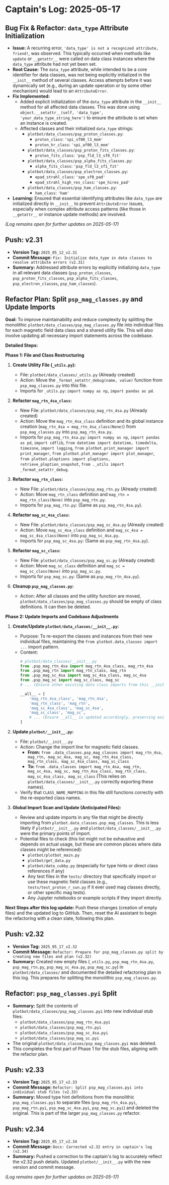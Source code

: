 # Captain's Log: 2025-05-17

## Bug Fix & Refactor: `data_type` Attribute Initialization

- **Issue:** A recurring error, `'data_type' is not a recognized attribute, friend!`, was observed. This typically occurred when methods like `update` or `__getattr__` were called on data class instances where the `data_type` attribute had not yet been set.
- **Root Cause:** The `data_type` attribute, while intended to be a core identifier for data classes, was not being explicitly initialized in the `__init__` method of several classes. Access attempts before it was dynamically set (e.g., during an update operation or by some other mechanism) would lead to an `AttributeError`.
- **Fix Implemented:**
    - Added explicit initialization of the `data_type` attribute in the `__init__` method for all affected data classes. This was done using `object.__setattr__(self, 'data_type', 'your_data_type_string_here')` to ensure the attribute is set when an instance is created.
    - Affected classes and their initialized `data_type` strings:
        - `plotbot/data_classes/psp_proton_classes.py`:
            - `proton_class`: `'spi_sf00_l3_mom'`
            - `proton_hr_class`: `'spi_af00_l3_mom'`
        - `plotbot/data_classes/psp_proton_fits_classes.py`:
            - `proton_fits_class`: `'psp_fld_l3_sf0_fit'`
        - `plotbot/data_classes/psp_alpha_fits_classes.py`:
            - `alpha_fits_class`: `'psp_fld_l3_sf1_fit'`
        - `plotbot/data_classes/psp_electron_classes.py`:
            - `epad_strahl_class`: `'spe_sf0_pad'`
            - `epad_strahl_high_res_class`: `'spe_hires_pad'`
        - `plotbot/data_classes/psp_ham_classes.py`:
            - `ham_class`: `'ham'`
- **Learning:** Ensured that essential identifying attributes like `data_type` are initialized directly in `__init__` to prevent `AttributeError` issues, especially when complex attribute access patterns (like those in `__getattr__` or instance update methods) are involved.

*(Log remains open for further updates on 2025-05-17)*

## Push: v2.31

- **Version Tag:** `2025_05_12_v2.31`
- **Commit Message:** `Fix: Initialize data_type in data classes to resolve attribute errors (v2.31)`
- **Summary:** Addressed attribute errors by explicitly initializing `data_type` in all relevant data classes (`psp_proton_classes`, `psp_proton_fits_classes`, `psp_alpha_fits_classes`, `psp_electron_classes`, `psp_ham_classes`). 

## Refactor Plan: Split `psp_mag_classes.py` and Update Imports

**Goal:** To improve maintainability and reduce complexity by splitting the monolithic `plotbot/data_classes/psp_mag_classes.py` file into individual files for each magnetic field data class and a shared utility file. This will also involve updating all necessary import statements across the codebase.

**Detailed Steps:**

**Phase 1: File and Class Restructuring**

1.  **Create Utility File (`_utils.py`):**
    *   File: `plotbot/data_classes/_utils.py` (Already created)
    *   Action: Move the `_format_setattr_debug(name, value)` function from `psp_mag_classes.py` into this file.
    *   Imports for `_utils.py`: `import numpy as np`, `import pandas as pd`.

2.  **Refactor `mag_rtn_4sa_class`:**
    *   New File: `plotbot/data_classes/psp_mag_rtn_4sa.py` (Already created)
    *   Action: Move the `mag_rtn_4sa_class` definition and its global instance creation (`mag_rtn_4sa = mag_rtn_4sa_class(None)`) from `psp_mag_classes.py` into `psp_mag_rtn_4sa.py`.
    *   Imports for `psp_mag_rtn_4sa.py`: `import numpy as np`, `import pandas as pd`, `import cdflib`, `from datetime import datetime, timedelta, timezone`, `import logging`, `from plotbot.print_manager import print_manager`, `from plotbot.plot_manager import plot_manager`, `from plotbot.ploptions import ploptions, retrieve_ploption_snapshot`, `from ._utils import _format_setattr_debug`.

3.  **Refactor `mag_rtn_class`:**
    *   New File: `plotbot/data_classes/psp_mag_rtn.py` (Already created)
    *   Action: Move `mag_rtn_class` definition and `mag_rtn = mag_rtn_class(None)` into `psp_mag_rtn.py`.
    *   Imports for `psp_mag_rtn.py`: (Same as `psp_mag_rtn_4sa.py`).

4.  **Refactor `mag_sc_4sa_class`:**
    *   New File: `plotbot/data_classes/psp_mag_sc_4sa.py` (Already created)
    *   Action: Move `mag_sc_4sa_class` definition and `mag_sc_4sa = mag_sc_4sa_class(None)` into `psp_mag_sc_4sa.py`.
    *   Imports for `psp_mag_sc_4sa.py`: (Same as `psp_mag_rtn_4sa.py`).

5.  **Refactor `mag_sc_class`:**
    *   New File: `plotbot/data_classes/psp_mag_sc.py` (Already created)
    *   Action: Move `mag_sc_class` definition and `mag_sc = mag_sc_class(None)` into `psp_mag_sc.py`.
    *   Imports for `psp_mag_sc.py`: (Same as `psp_mag_rtn_4sa.py`).

6.  **Cleanup `psp_mag_classes.py`:**
    *   Action: After all classes and the utility function are moved, `plotbot/data_classes/psp_mag_classes.py` should be empty of class definitions. It can then be deleted.

**Phase 2: Update Imports and Codebase Adjustments**

1.  **Create/Update `plotbot/data_classes/__init__.py`:**
    *   Purpose: To re-export the classes and instances from their new individual files, maintaining the `from plotbot.data_classes import ...` import pattern.
    *   Content:
        ```python
        # plotbot/data_classes/__init__.py
        from .psp_mag_rtn_4sa import mag_rtn_4sa_class, mag_rtn_4sa
        from .psp_mag_rtn import mag_rtn_class, mag_rtn
        from .psp_mag_sc_4sa import mag_sc_4sa_class, mag_sc_4sa
        from .psp_mag_sc import mag_sc_class, mag_sc
        # ... (Ensure other existing data class imports from this __init__ are preserved)

        __all__ = [
            'mag_rtn_4sa_class', 'mag_rtn_4sa',
            'mag_rtn_class', 'mag_rtn',
            'mag_sc_4sa_class', 'mag_sc_4sa',
            'mag_sc_class', 'mag_sc',
            # ... (Ensure __all__ is updated accordingly, preserving existing entries)
        ]
        ```

2.  **Update `plotbot/__init__.py`:**
    *   File: `plotbot/__init__.py`
    *   Action: Change the import line for magnetic field classes.
        *   **From:** `from .data_classes.psp_mag_classes import mag_rtn_4sa, mag_rtn, mag_sc_4sa, mag_sc, mag_rtn_4sa_class, mag_rtn_class, mag_sc_4sa_class, mag_sc_class`
        *   **To:** `from .data_classes import mag_rtn_4sa, mag_rtn, mag_sc_4sa, mag_sc, mag_rtn_4sa_class, mag_rtn_class, mag_sc_4sa_class, mag_sc_class` (This relies on `plotbot/data_classes/__init__.py` correctly exporting these names).
    *   Verify that `CLASS_NAME_MAPPING` in this file still functions correctly with the re-exported class names.

3.  **Global Import Scan and Update (Anticipated Files):**
    *   Review and update imports in any file that might be directly importing from `plotbot.data_classes.psp_mag_classes`. This is less likely if `plotbot/__init__.py` and `plotbot/data_classes/__init__.py` were the primary points of import.
    *   Potential files to check (this list might not be exhaustive and depends on actual usage, but these are common places where data classes might be referenced):
        *   `plotbot/plotbot_main.py`
        *   `plotbot/get_data.py`
        *   `plotbot/data_cubby.py` (especially for type hints or direct class references if any)
        *   Any test files in the `tests/` directory that specifically import or use these magnetic field classes (e.g., `tests/test_proton_r_sun.py` if it ever used mag classes directly, or other specific mag tests).
        *   Any Jupyter notebooks or example scripts if they import directly.

**Next Steps after this log update:** Push these changes (creation of empty files) and the updated log to GitHub. Then, reset the AI assistant to begin the refactoring with a clean slate, following this plan.

## Push: v2.32

- **Version Tag:** `2025_05_17_v2.32`
- **Commit Message:** `Refactor: Prepare for psp_mag_classes.py split by creating new files and plan (v2.32)`
- **Summary:** Created new empty files (`_utils.py`, `psp_mag_rtn_4sa.py`, `psp_mag_rtn.py`, `psp_mag_sc_4sa.py`, `psp_mag_sc.py`) in `plotbot/data_classes/` and documented the detailed refactoring plan in this log. This prepares for splitting the monolithic `psp_mag_classes.py`.

## Refactor: `psp_mag_classes.pyi` Split

- **Summary:** Split the contents of `plotbot/data_classes/psp_mag_classes.pyi` into new individual stub files:
    - `plotbot/data_classes/psp_mag_rtn_4sa.pyi`
    - `plotbot/data_classes/psp_mag_rtn.pyi`
    - `plotbot/data_classes/psp_mag_sc_4sa.pyi`
    - `plotbot/data_classes/psp_mag_sc.pyi`
- The original `plotbot/data_classes/psp_mag_classes.pyi` was deleted.
- This completes the first part of Phase 1 for the stub files, aligning with the refactor plan.

## Push: v2.33

- **Version Tag:** `2025_05_17_v2.33`
- **Commit Message:** `Refactor: Split psp_mag_classes.pyi into individual stub files (v2.33)`
- **Summary:** Moved type hint definitions from the monolithic `psp_mag_classes.pyi` to separate files (`psp_mag_rtn_4sa.pyi`, `psp_mag_rtn.pyi`, `psp_mag_sc_4sa.pyi`, `psp_mag_sc.pyi`) and deleted the original. This is part of the larger `psp_mag_classes.py` refactor.

## Push: v2.34

- **Version Tag:** `2025_05_17_v2.34`
- **Commit Message:** `Docs: Corrected v2.32 entry in captain's log (v2.34)`
- **Summary:** Pushed a correction to the captain's log to accurately reflect the v2.32 push details. Updated `plotbot/__init__.py` with the new version and commit message.

*(Log remains open for further updates on 2025-05-17)* 
